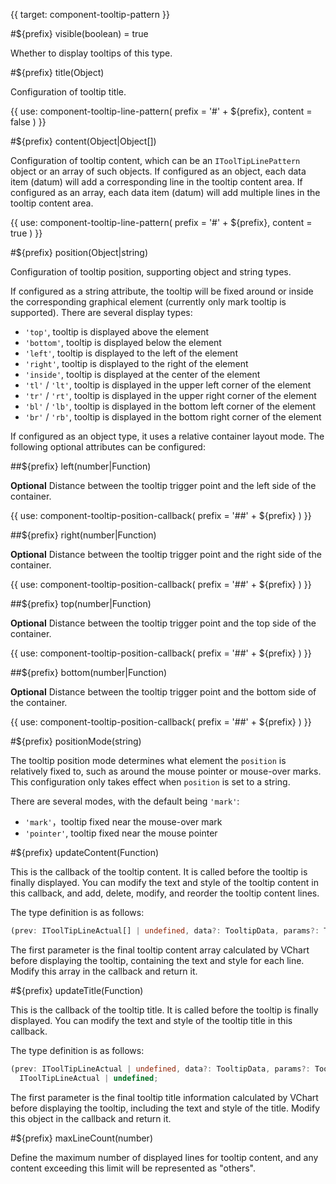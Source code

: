 {{ target: component-tooltip-pattern }}

<!-- ITooltipPattern -->

#${prefix} visible(boolean) = true

Whether to display tooltips of this type.

#${prefix} title(Object)

Configuration of tooltip title.

{{ use: component-tooltip-line-pattern(
  prefix = '#' + ${prefix},
  content = false
) }}

#${prefix} content(Object|Object[])

Configuration of tooltip content, which can be an `IToolTipLinePattern` object or an array of such objects. If configured as an object, each data item (datum) will add a corresponding line in the tooltip content area. If configured as an array, each data item (datum) will add multiple lines in the tooltip content area.

{{ use: component-tooltip-line-pattern(
  prefix = '#' + ${prefix},
  content = true
) }}

#${prefix} position(Object|string)

Configuration of tooltip position, supporting object and string types.

If configured as a string attribute, the tooltip will be fixed around or inside the corresponding graphical element (currently only mark tooltip is supported). There are several display types:

- `'top'`, tooltip is displayed above the element
- `'bottom'`, tooltip is displayed below the element
- `'left'`, tooltip is displayed to the left of the element
- `'right'`, tooltip is displayed to the right of the element
- `'inside'`, tooltip is displayed at the center of the element
- `'tl'` / `'lt'`, tooltip is displayed in the upper left corner of the element
- `'tr'` / `'rt'`, tooltip is displayed in the upper right corner of the element
- `'bl'` / `'lb'`, tooltip is displayed in the bottom left corner of the element
- `'br'` / `'rb'`, tooltip is displayed in the bottom right corner of the element

If configured as an object type, it uses a relative container layout mode. The following optional attributes can be configured:

##${prefix} left(number|Function)

**Optional** Distance between the tooltip trigger point and the left side of the container.

{{ use: component-tooltip-position-callback(
  prefix = '##' + ${prefix}
) }}

##${prefix} right(number|Function)

**Optional** Distance between the tooltip trigger point and the right side of the container.

{{ use: component-tooltip-position-callback(
  prefix = '##' + ${prefix}
) }}

##${prefix} top(number|Function)

**Optional** Distance between the tooltip trigger point and the top side of the container.

{{ use: component-tooltip-position-callback(
  prefix = '##' + ${prefix}
) }}

##${prefix} bottom(number|Function)

**Optional** Distance between the tooltip trigger point and the bottom side of the container.

{{ use: component-tooltip-position-callback(
  prefix = '##' + ${prefix}
) }}

#${prefix} positionMode(string)

The tooltip position mode determines what element the `position` is relatively fixed to, such as around the mouse pointer or mouse-over marks. This configuration only takes effect when `position` is set to a string.

There are several modes, with the default being `'mark'`:

- `'mark'`，tooltip fixed near the mouse-over mark
- `'pointer'`, tooltip fixed near the mouse pointer

#${prefix} updateContent(Function)

This is the callback of the tooltip content. It is called before the tooltip is finally displayed. You can modify the text and style of the tooltip content in this callback, and add, delete, modify, and reorder the tooltip content lines.

The type definition is as follows:

```ts
(prev: IToolTipLineActual[] | undefined, data?: TooltipData, params?: TooltipHandlerParams) => IToolTipLineActual[] | undefined;
```

The first parameter is the final tooltip content array calculated by VChart before displaying the tooltip, containing the text and style for each line. Modify this array in the callback and return it.

#${prefix} updateTitle(Function)

This is the callback of the tooltip title. It is called before the tooltip is finally displayed. You can modify the text and style of the tooltip title in this callback.

The type definition is as follows:

```ts
(prev: IToolTipLineActual | undefined, data?: TooltipData, params?: TooltipHandlerParams) =>
  IToolTipLineActual | undefined;
```

The first parameter is the final tooltip title information calculated by VChart before displaying the tooltip, including the text and style of the title. Modify this object in the callback and return it.

#${prefix} maxLineCount(number)

Define the maximum number of displayed lines for tooltip content, and any content exceeding this limit will be represented as "others".
